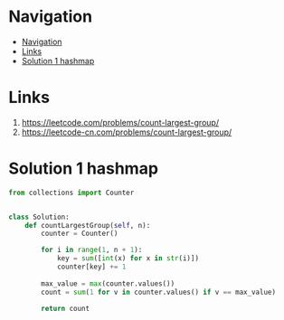 # Navigation
- [Navigation](#navigation)
- [Links](#links)
- [Solution 1 hashmap](#solution-1-hashmap)

# Links
1. https://leetcode.com/problems/count-largest-group/
2. https://leetcode-cn.com/problems/count-largest-group/


# Solution 1 hashmap
```python
from collections import Counter


class Solution:
    def countLargestGroup(self, n):
        counter = Counter()

        for i in range(1, n + 1):
            key = sum([int(x) for x in str(i)])
            counter[key] += 1
        
        max_value = max(counter.values())
        count = sum(1 for v in counter.values() if v == max_value)

        return count
```